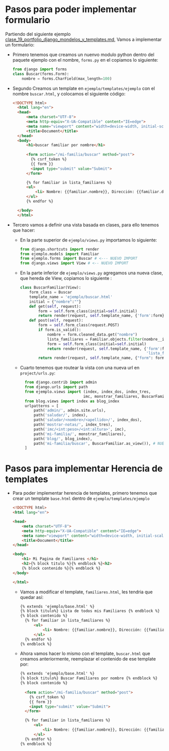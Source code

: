 # Pasos para poder implementar formulario
Partiendo del siguiente ejemplo [clase_19_portfolio_django_mondelos_y_templates.md](clase_19_portfolio_django_mondelos_y_templates.md), Vamos a implementar un formulario:

- Primero tenemos que creamos un nuenvo modulo python dentro del paquete ejemplo con el nombre, `forms.py`
  en el copiamos lo siguiente:
  
  ```python
  from django import forms
  class Buscar(forms.Form):
      nombre = forms.CharField(max_length=100)
  ```

- Segundo Creamos un template en `ejemplo/templates/ejemplo` con el nombre `buscar.html`, y colocamos el siguiente código:
  ```html
  <!DOCTYPE html>
    <html lang="en">
    <head>
        <meta charset="UTF-8">
        <meta http-equiv="X-UA-Compatible" content="IE=edge">
        <meta name="viewport" content="width=device-width, initial-scale=1.0">
        <title>Document</title>
    </head>
    <body>
        <h1>buscar familiar por nombre</h1>
      
        <form action="/mi-familia/buscar" method="post">
          {% csrf_token %}
          {{ form }}
          <input type="submit" value="Submit">
        </form>

        {% for familiar in lista_familiares %}
        <ul>
            <li> Nombre: {{familiar.nombre}}, Dirección: {{familiar.direccion}}, Pasaporte: {{familiar.numero_pasaporte}}</li>
        </ul>
        {% endfor %}

    </body>
    </html>
  ``` 

- Tercero vamos a definir una vista basada en clases, para ello tenemos que hacer:
  - En la parte superior de `ejemplo/views.py` importamos lo siguiente:
    ```python
    from django.shortcuts import render
    from ejemplo.models import Familiar
    from ejemplo.forms import Buscar # <--- NUEVO IMPORT
    from django.views import View # <-- NUEVO IMPORT 
    ```
  - En la parte inferior de `ejemplo/views.py` agregamos una nueva clase, que hereda de View, copiamos lo siguiente :
    ```python
    class BuscarFamiliar(View):
        form_class = Buscar
        template_name = 'ejemplo/buscar.html'
        initial = {"nombre":""}
        def get(self, request):
            form = self.form_class(initial=self.initial)
            return render(request, self.template_name, {'form':form})
        def post(self, request):
            form = self.form_class(request.POST)
            if form.is_valid():
                nombre = form.cleaned_data.get("nombre")
                lista_familiares = Familiar.objects.filter(nombre__icontains=nombre).all() 
                form = self.form_class(initial=self.initial)
                return render(request, self.template_name, {'form':form, 
                                                            'lista_familiares':lista_familiares})
            return render(request, self.template_name, {"form": form})
    ```
  - Cuarto tenemos que routear la vista con una nueva url en `project/urls.py`:
    ```python
      from django.contrib import admin
      from django.urls import path
      from ejemplo.views import (index, index_dos, index_tres, 
                                imc, monstrar_familiares, BuscarFamiliar)
      from blog.views import index as blog_index
      urlpatterns = [
          path('admin/', admin.site.urls),
          path('saludar/', index),
          path('saludar/<nombre>/<apellido>/', index_dos),
          path('mostrar-notas/', index_tres),
          path('imc/<int:peso>/<int:altura>', imc),
          path('mi-familia/', monstrar_familiares),
          path('blog/', blog_index),
          path('mi-familia/buscar', BuscarFamiliar.as_view()), # NUEVA RUTA PARA BUSCAR FAMILIAR
      ]
    ```

# Pasos para implementar Herencia de templates

- Para poder implementar herencia de templates, primero tenemos que crear un template `base.html` dentro de `ejemplo/templates/ejemplo`
  ```html
  <!DOCTYPE html>
  <html lang="en">

  <head>
      <meta charset="UTF-8">
      <meta http-equiv="X-UA-Compatible" content="IE=edge">
      <meta name="viewport" content="width=device-width, initial-scale=1.0">
      <title>Document</title>
  </head>

  <body>
      <h1> Mi Pagina de Familiares </h1>
      <h2>{% block titulo %}{% endblock %}<h2>
      {% block contenido %}{% endblock %}
  </body>

  </html>
  ```

  - Vamos a modificar el template, `familiares.html`, les tendria que quedar así:

    ```html
    {% extends 'ejemplo/base.html' %}
    {% block titulo%} Lista de todos mis Familiares {% endblock %}
    {% block contenido %}
      {% for familiar in lista_familiares %}
          <ul>
              <li> Nombre: {{familiar.nombre}}, Dirección: {{familiar.direccion}}, Pasaporte: {{familiar.numero_pasaporte}}</li>
          </ul>
      {% endfor %}
    {% endblock %}
    ```

  - Ahora vamos hacer lo mismo con el template, `buscar.html` que creamos anteriormente, reemplazar el contenido de ese template por:

    ```html
    {% extends 'ejemplo/base.html' %}
    {% block titulo%} Buscar Familiares por nombre {% endblock %}
    {% block contenido %}
      
      <form action="/mi-familia/buscar" method="post">
        {% csrf_token %}
        {{ form }}
        <input type="submit" value="Submit">
      </form>

      {% for familiar in lista_familiares %}
          <ul>
              <li> Nombre: {{familiar.nombre}}, Dirección: {{familiar.direccion}}, Pasaporte: {{familiar.numero_pasaporte}}</li>
          </ul>
      {% endfor %}
    {% endblock %}
    ```
